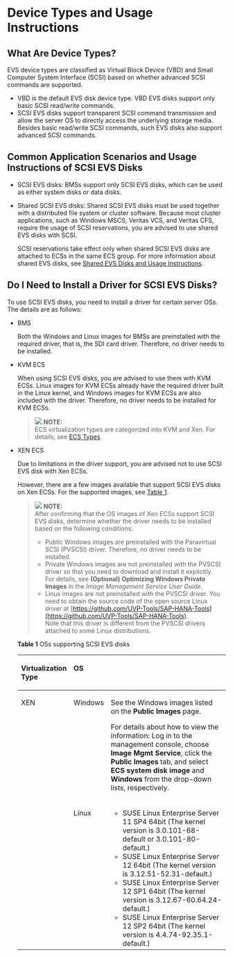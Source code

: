 # Device Types and Usage Instructions<a name="en-us_topic_0052554220"></a>

## What Are Device Types?<a name="section4216899312115"></a>

EVS device types are classified as Virtual Block Device \(VBD\) and Small Computer System Interface \(SCSI\) based on whether advanced SCSI commands are supported.

-   VBD is the default EVS disk device type. VBD EVS disks support only basic SCSI read/write commands.
-   SCSI EVS disks support transparent SCSI command transmission and allow the server OS to directly access the underlying storage media. Besides basic read/write SCSI commands, such EVS disks also support advanced SCSI commands.

## Common Application Scenarios and Usage Instructions of SCSI EVS Disks<a name="section5554506411"></a>

-   SCSI EVS disks: BMSs support only SCSI EVS disks, which can be used as either system disks or data disks.
-   Shared SCSI EVS disks: Shared SCSI EVS disks must be used together with a distributed file system or cluster software. Because most cluster applications, such as Windows MSCS, Veritas VCS, and Veritas CFS, require the usage of SCSI reservations, you are advised to use shared EVS disks with SCSI.

    SCSI reservations take effect only when shared SCSI EVS disks are attached to ECSs in the same ECS group. For more information about shared EVS disks, see  [Shared EVS Disks and Usage Instructions](shared-evs-disks-and-usage-instructions.md).


## Do I Need to Install a Driver for SCSI EVS Disks?<a name="section1071245115370"></a>

To use SCSI EVS disks, you need to install a driver for certain server OSs. The details are as follows:

-   BMS

    Both the Windows and Linux images for BMSs are preinstalled with the required driver, that is, the SDI card driver. Therefore, no driver needs to be installed.

-   KVM ECS

    When using SCSI EVS disks, you are advised to use them with KVM ECSs. Linux images for KVM ECSs already have the required driver built in the Linux kernel, and Windows images for KVM ECSs are also included with the driver. Therefore, no driver needs to be installed for KVM ECSs.

    >![](/images/icon-note.gif) **NOTE:**   
    >ECS virtualization types are categorized into KVM and Xen. For details, see  [ECS Types](https://docs.otc.t-systems.com/en-us/usermanual/ecs/en-us_topic_0035470096.html).  

-   XEN ECS

    Due to limitations in the driver support, you are advised not to use SCSI EVS disk with Xen ECSs.

    However, there are a few images available that support SCSI EVS disks on Xen ECSs. For the supported images, see  [Table 1](#table36381951181116).

    >![](/images/icon-note.gif) **NOTE:**   
    >After confirming that the OS images of Xen ECSs support SCSI EVS disks, determine whether the driver needs to be installed based on the following conditions:  
    >-   Public Windows images are preinstalled with the Paravirtual SCSI \(PVSCSI\) driver. Therefore, no driver needs to be installed.  
    >-   Private Windows images are not preinstalled with the PVSCSI driver so that you need to download and install it explicitly.  
    >    For details, see  **\(Optional\) Optimizing Windows Private Images**  in the  _Image Management Service User Guide_.  
    >-   Linux images are not preinstalled with the PVSCSI driver. You need to obtain the source code of the open source Linux driver at  [https://github.com/UVP-Tools/SAP-HANA-Tools](https://github.com/UVP-Tools/SAP-HANA-Tools).  
    >    Note that this driver is different from the PVSCSI drivers attached to some Linux distributions.  

    **Table  1**  OSs supporting SCSI EVS disks

    <a name="table36381951181116"></a>
    <table><thead align="left"><tr id="row763875110110"><th class="cellrowborder" valign="top" id="mcps1.2.4.1.1"><p id="p563819518115"><a name="p563819518115"></a><a name="p563819518115"></a>Virtualization Type</p>
    </th>
    <th class="cellrowborder" colspan="2" valign="top" id="mcps1.2.4.1.2"><p id="p1063875115119"><a name="p1063875115119"></a><a name="p1063875115119"></a>OS</p>
    </th>
    </tr>
    </thead>
    <tbody><tr id="row11638105113112"><td class="cellrowborder" rowspan="2" valign="top" width="19.89%" headers="mcps1.2.4.1.1 "><p id="p7638195161116"><a name="p7638195161116"></a><a name="p7638195161116"></a>XEN</p>
    </td>
    <td class="cellrowborder" valign="top" width="15.129999999999999%" headers="mcps1.2.4.1.2 "><p id="p263835113111"><a name="p263835113111"></a><a name="p263835113111"></a>Windows</p>
    </td>
    <td class="cellrowborder" valign="top" width="64.98%" headers="mcps1.2.4.1.2 "><p id="p18638165141112"><a name="p18638165141112"></a><a name="p18638165141112"></a>See the Windows images listed on the <strong id="b842352706163839"><a name="b842352706163839"></a><a name="b842352706163839"></a>Public Images</strong> page.</p>
    <p id="p3638145181116"><a name="p3638145181116"></a><a name="p3638145181116"></a>For details about how to view the information: Log in to the management console, choose <strong id="b842352706114953"><a name="b842352706114953"></a><a name="b842352706114953"></a>Image Mgmt Service</strong>, click the <strong id="b84235270611508"><a name="b84235270611508"></a><a name="b84235270611508"></a>Public Images</strong> tab, and select <strong id="b842352706164154"><a name="b842352706164154"></a><a name="b842352706164154"></a>ECS system disk image</strong> and <strong id="b842352706164159"><a name="b842352706164159"></a><a name="b842352706164159"></a>Windows</strong> from the drop-down lists, respectively.</p>
    </td>
    </tr>
    <tr id="row16638165131113"><td class="cellrowborder" valign="top" headers="mcps1.2.4.1.1 "><p id="p1163845116114"><a name="p1163845116114"></a><a name="p1163845116114"></a>Linux</p>
    </td>
    <td class="cellrowborder" valign="top" headers="mcps1.2.4.1.2 "><a name="ul18638135151113"></a><a name="ul18638135151113"></a><ul id="ul18638135151113"><li>SUSE Linux Enterprise Server 11 SP4 64bit (The kernel version is 3.0.101-68-default or 3.0.101-80-default.)</li><li>SUSE Linux Enterprise Server 12 64bit (The kernel version is 3.12.51-52.31-default.)</li><li>SUSE Linux Enterprise Server 12 SP1 64bit (The kernel version is 3.12.67-60.64.24-default.)</li><li>SUSE Linux Enterprise Server 12 SP2 64bit (The kernel version is 4.4.74-92.35.1-default.)</li></ul>
    </td>
    </tr>
    </tbody>
    </table>


